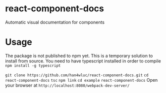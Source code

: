 react-component-docs
===============
Automatic visual documentation for components

# Usage
The package is not published to npm yet.
This is a temporary solution to install from source.
You need to have typescript installed in order to compile
`npm install -g typescript`

`git clone https://github.com/han4wluc/react-component-docs.git`
`cd react-component-docs`
`tsc`
`npm link`
`cd example`
`react-component-docs`
Open your browser at `http://localhost:8080/webpack-dev-server/`